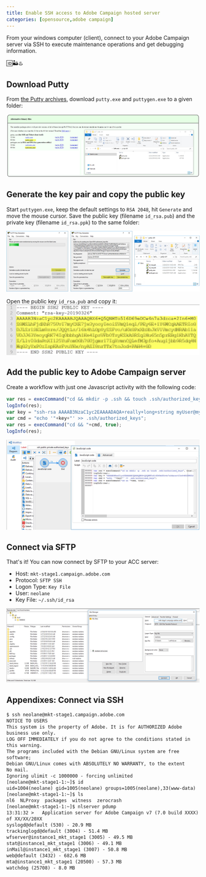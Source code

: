 ```yaml
---
title: Enable SSH access to Adobe Campaign hosted server
categories: [opensource,adobe campaign]
---
```


From your windows computer (client), connect to your Adobe Campaign server via SSH to execute maintenance operations and get debugging information.

<p class="text-center">🆔🏜️♨️</p>

<!-- more -->

## Download Putty
From [the Putty archives](https://www.chiark.greenend.org.uk/~sgtatham/putty/latest.html), download `putty.exe` and `puttygen.exe` to a given folder:

![](/assets/images/2019/03/putty-download.jpg)

## Generate the key pair and copy the public key
Start `puttygen.exe`, keep the default settings to `RSA 2048`, hit `Generate` and move the mouse cursor. Save the public key (filename `id_rsa.pub`) and the private key (filename `id_rsa.ppk`) to the same folder:

![](/assets/images/2019/03/putty-generate-private-public-keys.jpg)

Open the public key `id_rsa.pub` and copy it:
![](/assets/images/2019/03/putty-copy-public-key.jpg)

## Add the public key to Adobe Campaign server
Create a workflow with just one Javascript activity with the following code:
```js
var res = execCommand("cd && mkdir -p .ssh && touch .ssh/authorized_keys", true);
logInfo(res);
var key = "ssh-rsa AAAAB3NzaC1yc2EAAAADAQA+really+long+string myUser@myMachine";
var cmd = "echo '"+key+"' >> .ssh/authorized_keys";
var res = execCommand("cd && "+cmd, true);
logInfo(res);
```

![](/assets/images/2019/03/putty-public-key-to-adobe-campaign.jpg)

## Connect via SFTP
That's it! You can now connect by SFTP to your ACC server:

- Host: `mkt-stage1.campaign.adobe.com`
- Protocol: `SFTP SSH`
- Logon Type: `Key File`
- User: `neolane`
- Key File: `~/.ssh/id_rsa`

![](/assets/images/2019/02/adobe-campaign-sftp-ssh-filezilla.jpg)

## Appendixes: Connect via SSH

```console
$ ssh neolane@mkt-stage1.campaign.adobe.com
NOTICE TO USERS
This system is the property of Adobe. It is for AUTHORIZED Adobe business use only.
LOG OFF IMMEDIATELY if you do not agree to the conditions stated in this warning.
The programs included with the Debian GNU/Linux system are free software;
Debian GNU/Linux comes with ABSOLUTELY NO WARRANTY, to the extent
No mail.
Ignoring ulimit -c 1000000 - forcing unlimited
[neolane@mkt-stage1-1:~]$ id
uid=1004(neolane) gid=1005(neolane) groups=1005(neolane),33(www-data)
[neolane@mkt-stage1-1:~]$ ls
nl6  NLProxy  packages  witness  zerocrash
[neolane@mkt-stage1-1:~]$ nlserver pdump
13:31:32 >   Application server for Adobe Campaign v7 (7.0 build XXXX) of XX/XX/20XX
syslogd@default (530) - 20.9 MB
trackinglogd@default (3004) - 51.4 MB
wfserver@instance1_mkt_stage1 (3005) - 49.5 MB
stat@instance1_mkt_stage1 (3006) - 49.1 MB
inMail@instance1_mkt_stage1 (3007) - 50.8 MB
web@default (3432) - 682.6 MB
mta@instance1_mkt_stage1 (20500) - 57.3 MB
watchdog (25708) - 8.0 MB
```
